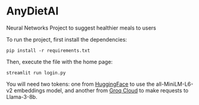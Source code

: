 # AnyDietAI
Neural Networks Project to suggest healthier meals to users

To run the project, first install the dependencies:

```pip install -r requirements.txt```

Then, execute the file with the home page:

```streamlit run login.py```

You will need two tokens: one from <a href="https://huggingface.co/">HuggingFace</a> to use the all-MiniLM-L6-v2 embeddings model, and another from <a href="https://console.groq.com/keys">Groq Cloud</a> to make requests to Llama-3-8b.
